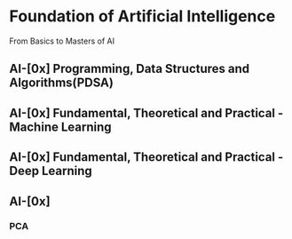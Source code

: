 # Foundation of Artificial Intelligence
 From Basics to Masters of AI

 ## AI-[0x] Programming, Data Structures and Algorithms(PDSA)

 ## AI-[0x] Fundamental, Theoretical and Practical - Machine Learning

## AI-[0x] Fundamental, Theoretical and Practical - Deep Learning

## AI-[0x]

### PCA